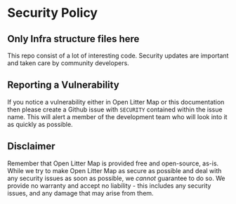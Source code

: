 # Security Policy

## Only Infra structure files here

This repo consist of a lot of interesting code. Security updates are important and taken care by community developers.

## Reporting a Vulnerability

If you notice a vulnerability either in Open Litter Map or this documentation then please create a Github issue with `SECURITY`
contained within the issue name. This will alert a member of the development team who will look into it as quickly as possible.

## Disclaimer

Remember that Open Litter Map is provided free and open-source, as-is. While we try to make
Open Litter Map as secure as possible and deal with any security issues as soon as possible,
we *cannot* guarantee to do so. We provide no warranty and accept no liability - this
includes any security issues, and any damage that may arise from them.
